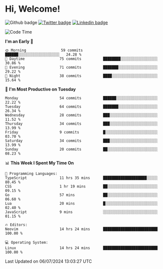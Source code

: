   # Hi, Welcome!
  ![Github badge](https://img.shields.io/github/followers/kraken-afk.svg?style=social&label=Follow&maxAge=2592000)
  [![Twitter badge](https://img.shields.io/badge/-Twitter-00acee?style=flat-square&logo=Twitter&logoColor=white)](https://twitter.com/trshppl)
  [![Linkedin badge](https://img.shields.io/badge/LinkedIn-0077B5?style=flat-square&logo=linkedin&logoColor=white)](https://www.linkedin.com/in/noveanrer)
<!--START_SECTION:waka-->
![Code Time](http://img.shields.io/badge/Code%20Time-249%20hrs%2026%20mins-blue)

**I'm an Early 🐤** 

```text
🌞 Morning                59 commits          ██████░░░░░░░░░░░░░░░░░░░   24.28 % 
🌆 Daytime                75 commits          ████████░░░░░░░░░░░░░░░░░   30.86 % 
🌃 Evening                71 commits          ███████░░░░░░░░░░░░░░░░░░   29.22 % 
🌙 Night                  38 commits          ████░░░░░░░░░░░░░░░░░░░░░   15.64 % 
```
📅 **I'm Most Productive on Tuesday** 

```text
Monday                   54 commits          ██████░░░░░░░░░░░░░░░░░░░   22.22 % 
Tuesday                  64 commits          ███████░░░░░░░░░░░░░░░░░░   26.34 % 
Wednesday                28 commits          ███░░░░░░░░░░░░░░░░░░░░░░   11.52 % 
Thursday                 34 commits          ███░░░░░░░░░░░░░░░░░░░░░░   13.99 % 
Friday                   9 commits           █░░░░░░░░░░░░░░░░░░░░░░░░   03.70 % 
Saturday                 34 commits          ███░░░░░░░░░░░░░░░░░░░░░░   13.99 % 
Sunday                   20 commits          ██░░░░░░░░░░░░░░░░░░░░░░░   08.23 % 
```


📊 **This Week I Spent My Time On** 

```text
💬 Programming Languages: 
TypeScript               11 hrs 35 mins      ████████████████████░░░░░   80.45 % 
CSS                      1 hr 19 mins        ██░░░░░░░░░░░░░░░░░░░░░░░   09.15 % 
Go                       57 mins             ██░░░░░░░░░░░░░░░░░░░░░░░   06.60 % 
Lua                      20 mins             █░░░░░░░░░░░░░░░░░░░░░░░░   02.40 % 
JavaScript               9 mins              ░░░░░░░░░░░░░░░░░░░░░░░░░   01.15 % 

🔥 Editors: 
Neovim                   14 hrs 24 mins      █████████████████████████   100.00 % 

💻 Operating System: 
Linux                    14 hrs 24 mins      █████████████████████████   100.00 % 
```


 Last Updated on 06/07/2024 13:03:27 UTC
<!--END_SECTION:waka-->